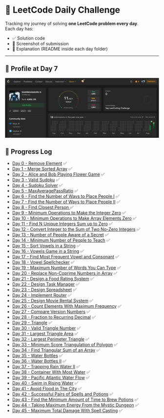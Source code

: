 # 🚀 LeetCode Daily Challenge

Tracking my journey of solving **one LeetCode problem every day**.  
Each day has:
- ✅ Solution code
- 📸 Screenshot of submission
- 📝 Explanation (README inside each day folder)

---

## 📸 Profile at Day 7
![Profile Screenshot](screenshot.png)

## 📅 Progress Log  

- [Day 0 - Remove Element](DAY-0/README.md) ✅  
- [Day 1 - Merge Sorted Array](DAY-1/README.md) ✅  
- [Day 2 - Alice and Bob Playing Flower Game](DAY-2/README.md) ✅  
- [Day 3 - Valid Sudoku](DAY-3/README.md) ✅
- [Day 4 - Sudoku Solver](DAY-4/README.md) ✅  
- [Day 5 - MaxAveragePassRatio](DAY-5/README.md) ✅
- [Day 6 - Find the Number of Ways to Place People I](DAY-6/README.md) ✅
- [Day 7 - Find the Number of Ways to Place People II](DAY-7/README.md) ✅
- [Day 8 - Find Closest Person ](DAY-8/README.md) ✅
- [Day 9 - Minimum Operations to Make the Integer Zero](DAY-9/README.md) ✅
- [Day 10 - Minimum Operations to Make Array Elements Zero](DAY-10/README.md) ✅
- [Day 11 - Find N Unique Integers Sum up to Zero](DAY-11/README.md) ✅
- [Day 12 - Convert Integer to the Sum of Two No-Zero Integers](DAY-12/README.md) ✅
- [Day 13 - Number of People Aware of a Secret](DAY-13/README.md) ✅
- [Day 14 - Minimum Number of People to Teach](DAY-14/README.md) ✅
- [Day 15 - Sort Vowels in a String](DAY-15/README.md) ✅
- [Day 16 - Vowels Game in a String](DAY-16/README.md) ✅
- [Day 17 - Find Most Frequent Vowel and Consonant](DAY-17/README.md) ✅
- [Day 18 - Vowel Spellchecker](DAY-18/README.md) ✅
- [Day 19 - Maximum Number of Words You Can Type](DAY-19/README.md) ✅
- [Day 20 - Replace Non-Coprime Numbers in Array](DAY-20/README.md) ✅
- [Day 21 - Design a Food Rating System](DAY-21/README.md) ✅
- [Day 22 - Design Task Manager](DAY-22/README.md) ✅
- [Day 23 - Design Spreadsheet](DAY-23/README.md) ✅
- [Day 24 - Implement Router](DAY-24/README.md) ✅
- [Day 25 - Design Movie Rental System](DAY-25/README.md) ✅
- [Day 26 - Count Elements With Maximum Frequency](DAY-26/README.md) ✅
- [Day 27 - Compare Version Numbers](DAY-27/README.md) ✅
- [Day 28 - Fraction to Recurring Decimal](DAY-28/README.md) ✅
- [Day 29 - Triangle](DAY-29/README.md) ✅
- [Day 30 - Valid Triangle Number](DAY-30/README.md) ✅
- [Day 31 - Largest Triangle Area](DAY-31/README.md) ✅
- [Day 32 - Largest Perimeter Triangle](DAY-32/README.md) ✅
- [Day 33 - Minimum Score Triangulation of Polygon](DAY-33/README.md) ✅
- [Day 34 - Find Triangular Sum of an Array](DAY-34/README.md) ✅
- [Day 35 - Water Bottles](DAY-35/README.md) ✅
- [Day 36 - Water Bottles II](DAY-36/README.md) ✅
- [Day 37 - Trapping Rain Water II](DAY-37/README.md) ✅
- [Day 38 - Container With Most Water](DAY-38/README.md) ✅
- [Day 39 - Pacific Atlantic Water Flow](DAY-39/README.md) ✅
- [Day 40 - Swim in Rising Water](DAY-40/README.md) ✅
- [Day 41 - Avoid Flood in The City](DAY-41/README.md) ✅
- [Day 42 - Successful Pairs of Spells and Potions](DAY-42/README.md) ✅
- [Day 43 - Find the Minimum Amount of Time to Brew Potions](DAY-43/README.md) ✅
- [Day 44 - Taking Maximum Energy From the Mystic Dungeon](DAY-44/README.md) ✅
- [Day 45 - Maximum Total Damage With Spell Casting](DAY-45/README.md) ✅